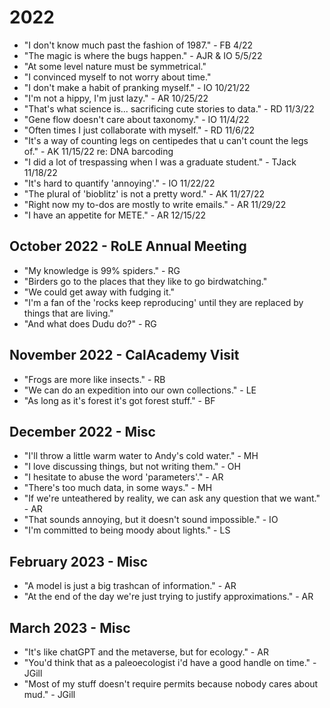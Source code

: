 # 2022
* "I don't know much past the fashion of 1987." - FB 4/22
* "The magic is where the bugs happen." - AJR & IO 5/5/22
* "At some level nature must be symmetrical."
* "I convinced myself to not worry about time."
* "I don't make a habit of pranking myself." - IO 10/21/22
* "I'm not a hippy, I'm just lazy." - AR 10/25/22
* "That's what science is... sacrificing cute stories to data." - RD 11/3/22
* "Gene flow doesn't care about taxonomy." - IO 11/4/22
* "Often times I just collaborate with myself." - RD 11/6/22
* "It's a way of counting legs on centipedes that u can't count the legs of." - AK 11/15/22 re: DNA barcoding
* "I did a lot of trespassing when I was a graduate student." - TJack 11/18/22
* "It's hard to quantify 'annoying'." - IO 11/22/22
* "The plural of 'bioblitz' is not a pretty word." - AK 11/27/22
* "Right now my to-dos are mostly to write emails." - AR 11/29/22
* "I have an appetite for METE." - AR 12/15/22

## October 2022 - RoLE Annual Meeting
* "My knowledge is 99% spiders." - RG
* "Birders go to the places that they like to go birdwatching."
* "We could get away with fudging it."
* "I'm a fan of the 'rocks keep reproducing' until they are replaced by things that are living."
* "And what does Dudu do?" - RG

## November 2022 - CalAcademy Visit
* "Frogs are more like insects." - RB
* "We can do an expedition into our own collections." - LE
* "As long as it's forest it's got forest stuff." - BF

## December 2022 - Misc
* "I'll throw a little warm water to Andy's cold water." - MH
* "I love discussing things, but not writing them." - OH
* "I hesitate to abuse the word 'parameters'." - AR
* "There's too much data, in some ways." - MH
* "If we're unteathered by reality, we can ask any question that we want." - AR
* "That sounds annoying, but it doesn't sound impossible." - IO
* "I'm committed to being moody about lights." - LS

## February 2023 - Misc
* "A model is just a big trashcan of information." - AR
* "At the end of the day we're just trying to justify approximations." - AR

## March 2023 - Misc
* "It's like chatGPT and the metaverse, but for ecology." - AR
* "You'd think that as a paleoecologist i'd have a good handle on time." - JGill
* "Most of my stuff doesn't require permits because nobody cares about mud." - JGill
